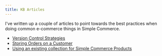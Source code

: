 ```yaml
---
title: KB Articles
---
```


I've written up a couple of articles to point towards the best practices when doing common e-commerce things in Simple Commerce.

* [Version Control Strategies](/kb-articles/version-control-strategies)
* [Storing Orders on a Customer](/kb-articles/storing-orders-on-customer)
* [Using an existing collection for Simple Commerce Products](/kb-articles/existing-collection-for-products)

